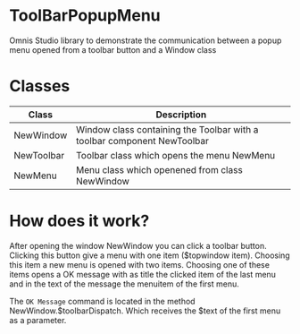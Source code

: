 # ToolBarPopupMenu
Omnis Studio library to demonstrate the communication between a popup menu opened from a toolbar button and a Window class

# Classes
| Class | Description |
|-------|-------------|
| NewWindow | Window class containing the Toolbar with a toolbar component NewToolbar |
| NewToolbar | Toolbar class which opens the menu NewMenu
| NewMenu | Menu class which openened from class NewWindow |

# How does it work?
After opening the window NewWindow you can click a toolbar button. Clicking this button give a menu with one item ($topwindow item).
Choosing this item a new menu is opened with two items. Choosing one of these items opens a OK message with as title the 
clicked item of the last menu and in the text of the message the menuitem of the first menu. 

The ```OK Message``` command is located in the method NewWindow.$toolbarDispatch. Which receives the $text of the first 
menu as a parameter.

